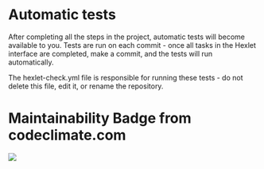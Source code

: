 # Automatic tests

After completing all the steps in the project, automatic tests will become available to you. Tests are run on each commit - once all tasks in the Hexlet interface are completed, make a commit, and the tests will run automatically.

The hexlet-check.yml file is responsible for running these tests - do not delete this file, edit it, or rename the repository.

# Maintainability Badge from codeclimate.com

<a href="https://codeclimate.com/github/taksebeomon/python-project-49/maintainability"><img src="https://api.codeclimate.com/v1/badges/0200f947c0f6329beb27/maintainability" /></a>
